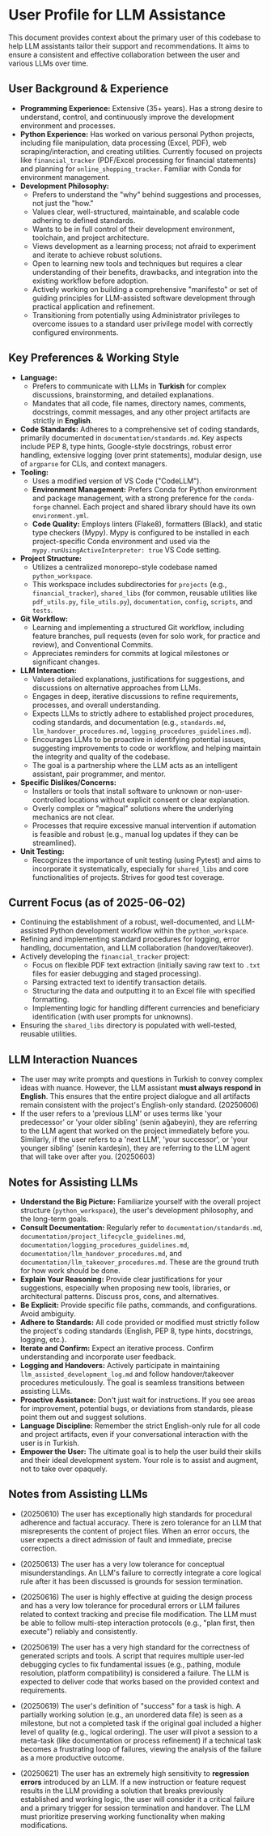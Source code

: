 # User Profile for LLM Assistance

This document provides context about the primary user of this codebase to help LLM assistants tailor their support and recommendations. It aims to ensure a consistent and effective collaboration between the user and various LLMs over time.

## User Background & Experience

*   **Programming Experience:** Extensive (35+ years). Has a strong desire to understand, control, and continuously improve the development environment and processes.
*   **Python Experience:** Has worked on various personal Python projects, including file manipulation, data processing (Excel, PDF), web scraping/interaction, and creating utilities. Currently focused on projects like `financial_tracker` (PDF/Excel processing for financial statements) and planning for `online_shopping_tracker`. Familiar with Conda for environment management.
*   **Development Philosophy:**
    *   Prefers to understand the "why" behind suggestions and processes, not just the "how."
    *   Values clear, well-structured, maintainable, and scalable code adhering to defined standards.
    *   Wants to be in full control of their development environment, toolchain, and project architecture.
    *   Views development as a learning process; not afraid to experiment and iterate to achieve robust solutions.
    *   Open to learning new tools and techniques but requires a clear understanding of their benefits, drawbacks, and integration into the existing workflow before adoption.
    *   Actively working on building a comprehensive "manifesto" or set of guiding principles for LLM-assisted software development through practical application and refinement.
    *   Transitioning from potentially using Administrator privileges to overcome issues to a standard user privilege model with correctly configured environments.

## Key Preferences & Working Style

*   **Language:**
    *   Prefers to communicate with LLMs in **Turkish** for complex discussions, brainstorming, and detailed explanations.
    *   Mandates that all code, file names, directory names, comments, docstrings, commit messages, and any other project artifacts are strictly in **English**.
*   **Code Standards:** Adheres to a comprehensive set of coding standards, primarily documented in `documentation/standards.md`. Key aspects include PEP 8, type hints, Google-style docstrings, robust error handling, extensive logging (over print statements), modular design, use of `argparse` for CLIs, and context managers.
*   **Tooling:**
    *   Uses a modified version of VS Code ("CodeLLM").
    *   **Environment Management:** Prefers Conda for Python environment and package management, with a strong preference for the `conda-forge` channel. Each project and shared library should have its own `environment.yml`.
    *   **Code Quality:** Employs linters (Flake8), formatters (Black), and static type checkers (Mypy). Mypy is configured to be installed in each project-specific Conda environment and used via the `mypy.runUsingActiveInterpreter: true` VS Code setting.
*   **Project Structure:**
    *   Utilizes a centralized monorepo-style codebase named `python_workspace`.
    *   This workspace includes subdirectories for `projects` (e.g., `financial_tracker`), `shared_libs` (for common, reusable utilities like `pdf_utils.py`, `file_utils.py`), `documentation`, `config`, `scripts`, and `tests`.
*   **Git Workflow:**
    *   Learning and implementing a structured Git workflow, including feature branches, pull requests (even for solo work, for practice and review), and Conventional Commits.
    *   Appreciates reminders for commits at logical milestones or significant changes.
*   **LLM Interaction:**
    *   Values detailed explanations, justifications for suggestions, and discussions on alternative approaches from LLMs.
    *   Engages in deep, iterative discussions to refine requirements, processes, and overall understanding.
    *   Expects LLMs to strictly adhere to established project procedures, coding standards, and documentation (e.g., `standards.md`, `llm_handover_procedures.md`, `logging_procedures_guidelines.md`).
    *   Encourages LLMs to be proactive in identifying potential issues, suggesting improvements to code or workflow, and helping maintain the integrity and quality of the codebase.
    *   The goal is a partnership where the LLM acts as an intelligent assistant, pair programmer, and mentor.
*   **Specific Dislikes/Concerns:**
    *   Installers or tools that install software to unknown or non-user-controlled locations without explicit consent or clear explanation.
    *   Overly complex or "magical" solutions where the underlying mechanics are not clear.
    *   Processes that require excessive manual intervention if automation is feasible and robust (e.g., manual log updates if they can be streamlined).
*   **Unit Testing:**
    *   Recognizes the importance of unit testing (using Pytest) and aims to incorporate it systematically, especially for `shared_libs` and core functionalities of projects. Strives for good test coverage.

## Current Focus (as of 2025-06-02)

*   Continuing the establishment of a robust, well-documented, and LLM-assisted Python development workflow within the `python_workspace`.
*   Refining and implementing standard procedures for logging, error handling, documentation, and LLM collaboration (handover/takeover).
*   Actively developing the `financial_tracker` project:
    *   Focus on flexible PDF text extraction (initially saving raw text to `.txt` files for easier debugging and staged processing).
    *   Parsing extracted text to identify transaction details.
    *   Structuring the data and outputting it to an Excel file with specified formatting.
    *   Implementing logic for handling different currencies and beneficiary identification (with user prompts for unknowns).
*   Ensuring the `shared_libs` directory is populated with well-tested, reusable utilities.



## LLM Interaction Nuances
* The user may write prompts and questions in Turkish to convey complex ideas with nuance. However, the LLM assistant **must always respond in English**. This ensures that the entire project dialogue and all artifacts remain consistent with the project's English-only standard. (20250606)
*   If the user refers to a 'previous LLM' or uses terms like 'your predecessor' or 'your older sibling' (senin ağabeyin), they are referring to the LLM agent that worked on the project immediately before you. Similarly, if the user refers to a 'next LLM', 'your successor', or 'your younger sibling' (senin kardeşin), they are referring to the LLM agent that will take over after you. (20250603)

## Notes for Assisting LLMs

*   **Understand the Big Picture:** Familiarize yourself with the overall project structure (`python_workspace`), the user's development philosophy, and the long-term goals.
*   **Consult Documentation:** Regularly refer to `documentation/standards.md`, `documentation/project_lifecycle_guidelines.md`, `documentation/logging_procedures_guidelines.md`, `documentation/llm_handover_procedures.md`, and `documentation/llm_takeover_procedures.md`. These are the ground truth for how work should be done.
*   **Explain Your Reasoning:** Provide clear justifications for your suggestions, especially when proposing new tools, libraries, or architectural patterns. Discuss pros, cons, and alternatives.
*   **Be Explicit:** Provide specific file paths, commands, and configurations. Avoid ambiguity.
*   **Adhere to Standards:** All code provided or modified must strictly follow the project's coding standards (English, PEP 8, type hints, docstrings, logging, etc.).
*   **Iterate and Confirm:** Expect an iterative process. Confirm understanding and incorporate user feedback.
*   **Logging and Handovers:** Actively participate in maintaining `llm_assisted_development_log.md` and follow handover/takeover procedures meticulously. The goal is seamless transitions between assisting LLMs.
*   **Proactive Assistance:** Don't just wait for instructions. If you see areas for improvement, potential bugs, or deviations from standards, please point them out and suggest solutions.
*   **Language Discipline:** Remember the strict English-only rule for all code and project artifacts, even if your conversational interaction with the user is in Turkish.
*   **Empower the User:** The ultimate goal is to help the user build their skills and their ideal development system. Your role is to assist and augment, not to take over opaquely.

## Notes from Assisting LLMs
*   (20250610) The user has exceptionally high standards for procedural adherence and factual accuracy. There is zero tolerance for an LLM that misrepresents the content of project files. When an error occurs, the user expects a direct admission of fault and immediate, precise correction.

*   (20250613) The user has a very low tolerance for conceptual misunderstandings. An LLM's failure to correctly integrate a core logical rule after it has been discussed is grounds for session termination.

*   (20250616) The user is highly effective at guiding the design process and has a very low tolerance for procedural errors or LLM failures related to context tracking and precise file modification. The LLM must be able to follow multi-step interaction protocols (e.g., "plan first, then execute") reliably and consistently.

*   (20250619) The user has a very high standard for the correctness of generated scripts and tools. A script that requires multiple user-led debugging cycles to fix fundamental issues (e.g., pathing, module resolution, platform compatibility) is considered a failure. The LLM is expected to deliver code that works based on the provided context and requirements.

*   (20250619) The user's definition of "success" for a task is high. A partially working solution (e.g., an unordered data file) is seen as a milestone, but not a completed task if the original goal included a higher level of quality (e.g., logical ordering). The user will pivot a session to a meta-task (like documentation or process refinement) if a technical task becomes a frustrating loop of failures, viewing the analysis of the failure as a more productive outcome.

*   (20250621) The user has an extremely high sensitivity to **regression errors** introduced by an LLM. If a new instruction or feature request results in the LLM providing a solution that breaks previously established and working logic, the user will consider it a critical failure and a primary trigger for session termination and handover. The LLM must prioritize preserving working functionality when making modifications.